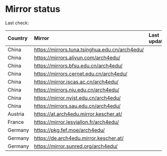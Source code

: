 <script src="./time.js"></script>
# Mirror status
Last check: <script type="text/javascript">localize(1732029922.8443015);</script>

|Country|Mirror|Last update|
|:------|:-----|:----------|
|China|https://mirrors.tuna.tsinghua.edu.cn/arch4edu/|<script type="text/javascript">localize(1731998723);</script>|
|China|https://mirrors.aliyun.com/arch4edu/|<script type="text/javascript">localize(1731998723);</script>|
|China|https://mirrors.bfsu.edu.cn/arch4edu/|<script type="text/javascript">localize(1731998723);</script>|
|China|https://mirrors.cernet.edu.cn/arch4edu/|<script type="text/javascript">localize(1731998723);</script>|
|China|https://mirror.iscas.ac.cn/arch4edu/|<script type="text/javascript">localize(1731998723);</script>|
|China|https://mirrors.nju.edu.cn/arch4edu/|<script type="text/javascript">localize(1731912347);</script>|
|China|https://mirror.nyist.edu.cn/arch4edu/|<script type="text/javascript">localize(1731998723);</script>|
|China|https://mirrors.sau.edu.cn/arch4edu/|<script type="text/javascript">localize(1729319991);</script>|
|Austria|https://at.arch4edu.mirror.kescher.at/|<script type="text/javascript">localize(1731998723);</script>|
|France|https://mirror.lesviallon.fr/arch4edu/|<script type="text/javascript">localize(1731998723);</script>|
|Germany|https://pkg.fef.moe/arch4edu/|<script type="text/javascript">localize(1731998723);</script>|
|Germany|https://de.arch4edu.mirror.kescher.at/|<script type="text/javascript">localize(1731998723);</script>|
|Germany|https://mirror.sunred.org/arch4edu/|<script type="text/javascript">localize(1731998723);</script>|

<script src="./tablefilter/tablefilter.js"></script>
<script src="./table.js"></script>